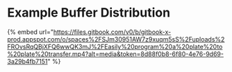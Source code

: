 # Example Buffer Distribution



{% embed url="https://files.gitbook.com/v0/b/gitbook-x-prod.appspot.com/o/spaces%2FSJm30951AW7z9xuqm5sS%2Fuploads%2FROvsRqQBjXFQ6wwQK3mJ%2FEasily%20program%20a%20plate%20to%20plate%20transfer.mp4?alt=media&token=8d88f0b8-6f80-4e76-9d69-3a29b4fb7151" %}
